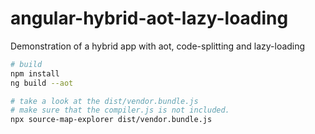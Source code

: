 # angular-hybrid-aot-lazy-loading
Demonstration of a hybrid app with aot, code-splitting and lazy-loading

```sh
# build
npm install
ng build --aot

# take a look at the dist/vendor.bundle.js 
# make sure that the compiler.js is not included.
npx source-map-explorer dist/vendor.bundle.js
```

